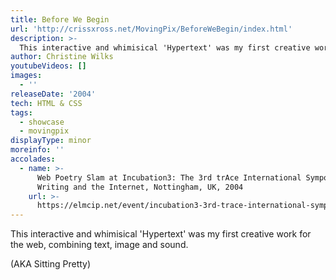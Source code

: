 ```yaml
---
title: Before We Begin
url: 'http://crissxross.net/MovingPix/BeforeWeBegin/index.html'
description: >-
  This interactive and whimisical 'Hypertext' was my first creative work for the web, combining text, image and sound. (AKA Sitting Pretty)
author: Christine Wilks
youtubeVideos: []
images:
  - ''
releaseDate: '2004'
tech: HTML & CSS
tags:
  - showcase
  - movingpix
displayType: minor
moreinfo: ''
accolades:
  - name: >-
      Web Poetry Slam at Incubation3: The 3rd trAce International Symposium on
      Writing and the Internet, Nottingham, UK, 2004
    url: >-
      https://elmcip.net/event/incubation3-3rd-trace-international-symposium-writing-and-internet
---
```



This interactive and whimisical 'Hypertext' was my first creative work for the web, combining text, image and sound.

(AKA Sitting Pretty)
